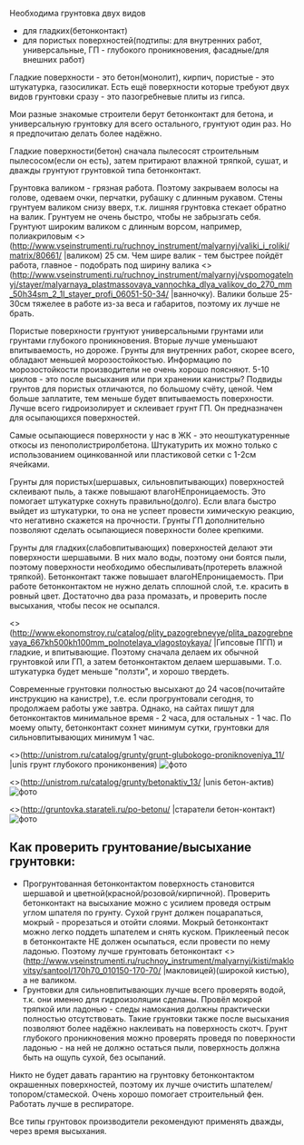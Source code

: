 Необходима грунтовка двух видов 
  * для гладких(бетонконтакт)
  * для пористых поверхностей(подтипы: для внутренних работ, универсальные, ГП - глубокого проникновения, фасадные/для внешних работ)

Гладкие поверхности - это бетон(монолит), кирпич, пористые - это штукатурка, газосиликат.
Есть ещё поверхности которые требуют двух видов грунтовки сразу - это пазогребневые плиты из гипса. 

Мои разные знакомые строители берут бетонконтакт для бетона, и универсальную грунтовку для всего остального, грунтуют один раз. Но я предпочитаю делать более надёжно.

Гладкие поверхности(бетон) сначала пылесосят строительным пылесосом(если он есть), затем притирают влажной тряпкой, сушат, и дважды грунтуют  грунтовкой типа бетонконтакт. 

Грунтовка валиком - грязная работа. Поэтому закрываем волосы на голове, одеваем очки, перчатки, рубашку с длинным рукавом. Стены грунтуем валиком снизу вверх, т.к. лишняя грунтовка стекает обратно на валик. Грунтуем не очень быстро, чтобы не забрызгать себя. Грунтуют широким валиком с длинным ворсом, например, полиакриловым <>(http://www.vseinstrumenti.ru/ruchnoy_instrument/malyarnyj/valiki_i_roliki/matrix/80661/ |валиком) 25 см. Чем шире валик - тем быстрее пойдёт работа, главное - подобрать под ширину валика <>(http://www.vseinstrumenti.ru/ruchnoy_instrument/malyarnyj/vspomogatelnyj/stayer/malyarnaya_plastmassovaya_vannochka_dlya_valikov_do_270_mm_50h34sm_2_1l_stayer_profi_06051-50-34/ |ванночку). Валики больше 25-30см тяжелее в работе из-за веса и габаритов, поэтому их лучше не брать.

Пористые поверхности грунтуют универсальными грунтами или грунтами глубокого проникновения. Вторые лучше уменьшают впитываемость, но дороже. Грунты для внутренних работ, скорее всего, обладают меньшей морозостойкостью. Информацию по морозостойкости производители не очень хорошо поясняют. 5-10 циклов  - это после высыхания или при хранении канистры? Подвиды грунтов для пористых отличаются, по большому счёту, ценой. Чем больше заплатите, тем меньше будет впитываемость поверхности. Лучше всего гидроизолирует и склеивает грунт ГП. Он предназначен для осыпающихся поверхностей.

Самые осыпающиеся поверхности у нас в ЖК - это неоштукатуренные откосы из пенополистриролбетона. Штукатурить их можно только с использованием оцинкованной или пластиковой сетки с 1-2см ячейками.

Грунты для пористых(шершавых, сильновпитывающих) поверхностей склеивают пыль, а также повышают влагоНЕпроницаемость. Это помогает штукатурке сохнуть правильно(долго). Если влага быстро выйдет из штукатурки, то она не успеет провести химическую реакцию, что негативно скажется на прочности. Грунты ГП дополнительно позволяют сделать осыпающиеся поверхности более крепкими. 

Грунты для гладких(слабовпитывающих) поверхностей делают эти поверхности шершавыми. В них мало воды, поэтому они боятся пыли, поэтому поверхности необходимо обеспыливать(протереть влажной тряпкой).
Бетонконтакт также повышает влагоНЕпроницаемость. При работе бетонконтактом не нужно делать сплошной слой, т.е. красить в ровный цвет. Достаточно два раза промазать, и проверить после высыхания, чтобы песок не осыпался.

<>(http://www.ekonomstroy.ru/catalog/plity_pazogrebnevye/plita_pazogrebnevaya_667kh500kh100mm_polnotelaya_vlagostoykaya/ |Гипсовые ПГП) и гладкие, и впитывающие. Поэтому сначала делаем их обычной грунтовкой или ГП, а затем бетонконтактом делаем шершавыми. Т.о. штукатурка будет меньше "ползти", и хорошо твердеть.

Современные грунтовки полностью высыхают до 24 часов(почитайте инструкцию на канистре), т.е. если прогрунтовали сегодня, то продолжаем работы уже завтра. Однако, на сайтах пишут для бетонконтактов минимальное время - 2 часа, для остальных - 1 час. По моему опыту, бетонконтакт сохнет минимум сутки, грунтовки для сильновпитывающих минимум 1 час.

<>(http://unistrom.ru/catalog/grunty/grunt-glubokogo-proniknoveniya_11/ |unis грунт глубокого прониконвения)
![фото](/files/20170308_205747.jpg)

<>(http://unistrom.ru/catalog/grunty/betonaktiv_13/ |unis бетон-актив)
![фото](/files/20170308_211604.jpg)

<>(http://gruntovka.starateli.ru/po-betonu/ |старатели бетон-контакт)
![фото](/files/20170308_205458.jpg)

## Как проверить грунтование/высыхание грунтовки:
  * Прогрунтованная бетонконтактом поверхность становится шершавой и цветной(красной/розовой/кирпичной). Проверить бетонконтакт на высыхание можно с усилием проведя острым углом шпателя по грунту. Сухой грунт должен поцарапаться, мокрый - прорезаться и отойти слоями. Мокрый бетонконтакт можно легко поддеть шпателем и снять куском. Приклееный песок в бетонконтакте НЕ должен осыпаться, если провести по нему ладонью. Поэтому лучше грунтовать бетонконтакт <>(http://www.vseinstrumenti.ru/ruchnoy_instrument/malyarnyj/kisti/maklovitsy/santool/170h70_010150-170-70/ |макловицей)(широкой кистью), а не валиком.
  * Грунтовки для сильновпитывающих лучше всего проверять водой, т.к. они именно для гидроизоляции сделаны. Провёл мокрой тряпкой или ладонью - следы намокания должны практически полностью отсутствовать. Такие грунтовки также после высыхания позволяют более надёжно наклеивать на поверхность скотч. Грунт глубокого проникновения можно проверять проведя по поверхности ладонью - на ней не должно остаться пыли, поверхность должна быть на ощупь сухой, без осыпаний.


Никто не будет давать гарантию на грунтовку бетонконтактом окрашенных поверхностей, поэтому их лучше очистить шпателем/топором/стамеской. Очень хорошо помогает строительный фен. Работать лучше в респираторе.

Все типы грунтовок производители рекомендуют применять дважды, через время высыхания.
